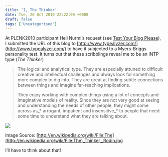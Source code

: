 ```yaml
---
title: 'I, The Thinker'
date: Tue, 26 Oct 2010 22:22:00 +0000
draft: false
tags: ['Uncategorised']
---
```


At PLENK2010 participant Heli Nurmi’s request (see [Test Your Blog Please](http://helistudies.edublogs.org/2010/10/15/test-your-blog-please/comment-page-1/#comment-327)), I submitted the URL of this blog to [http://www.typealyzer.com/](http://www.typealyzer.com/) to have it subjected to a Myers-Briggs personality test. It turns out that these scribblings reveal me to be an INTP type (_The Thinker_)

> The logical and analytical type. They are especially attuned to difficult creative and intellectual challenges and always look for something more complex to dig into. They are great at finding subtle connections between things and imagine far-reaching implications.
> 
> They enjoy working with complex things using a lot of concepts and imaginative models of reality. Since they are not very good at seeing and understanding the needs of other people, they might come across as_\* arrogant, impatient and insensitive_\* to people that need some time to understand what they are talking about.

![](http://upload.wikimedia.org/wikipedia/en/thumb/5/56/The_Thinker,_Rodin.jpg/450px-The_Thinker,_Rodin.jpg)

Image Source: [http://en.wikipedia.org/wiki/File:The](http://en.wikipedia.org/wiki/File:The)_Thinker,_Rodin.jpg

[](http://upload.wikimedia.org/wikipedia/en/thumb/5/56/The_Thinker,_Rodin.jpg/450px-The_Thinker,_Rodin.jpg)

I’ll have to think about that!